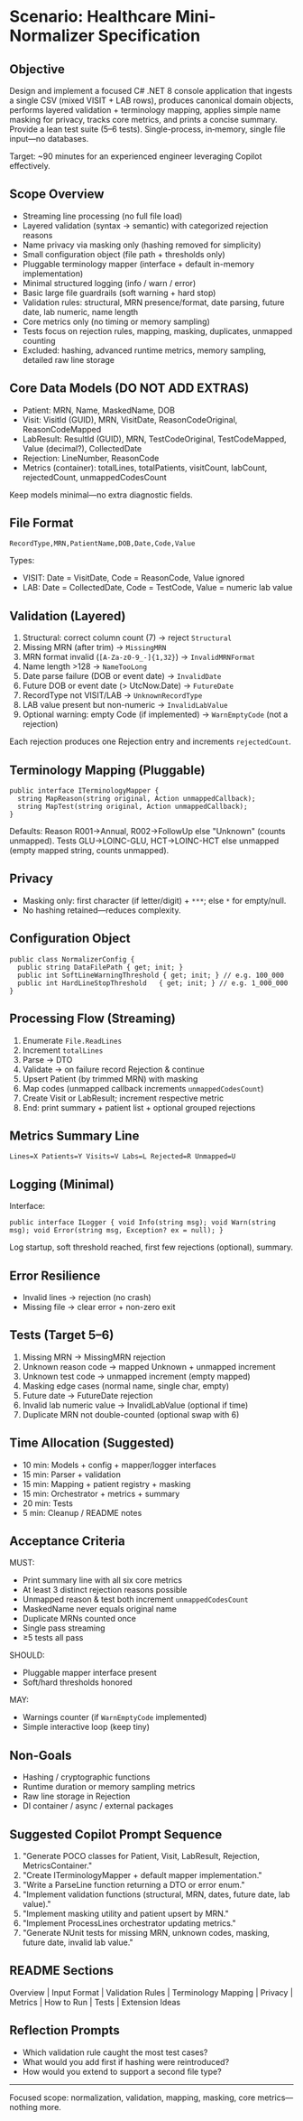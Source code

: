 ﻿# Scenario: Healthcare Mini-Normalizer Specification

## Objective
Design and implement a focused C# .NET 8 console application that ingests a single CSV (mixed VISIT + LAB rows), produces canonical domain objects, performs layered validation + terminology mapping, applies simple name masking for privacy, tracks core metrics, and prints a concise summary. Provide a lean test suite (5–6 tests). Single-process, in‑memory, single file input—no databases.

Target: ~90 minutes for an experienced engineer leveraging Copilot effectively.

## Scope Overview 
- Streaming line processing (no full file load)
- Layered validation (syntax → semantic) with categorized rejection reasons
- Name privacy via masking only (hashing removed for simplicity)
- Small configuration object (file path + thresholds only)
- Pluggable terminology mapper (interface + default in-memory implementation)
- Minimal structured logging (info / warn / error)
- Basic large file guardrails (soft warning + hard stop)
- Validation rules: structural, MRN presence/format, date parsing, future date, lab numeric, name length
- Core metrics only (no timing or memory sampling)
- Tests focus on rejection rules, mapping, masking, duplicates, unmapped counting
- Excluded: hashing, advanced runtime metrics, memory sampling, detailed raw line storage

## Core Data Models (DO NOT ADD EXTRAS)
- Patient: MRN, Name, MaskedName, DOB
- Visit: VisitId (GUID), MRN, VisitDate, ReasonCodeOriginal, ReasonCodeMapped
- LabResult: ResultId (GUID), MRN, TestCodeOriginal, TestCodeMapped, Value (decimal?), CollectedDate
- Rejection: LineNumber, ReasonCode
- Metrics (container): totalLines, totalPatients, visitCount, labCount, rejectedCount, unmappedCodesCount

Keep models minimal—no extra diagnostic fields.

## File Format
`RecordType,MRN,PatientName,DOB,Date,Code,Value`

Types:
- VISIT: Date = VisitDate, Code = ReasonCode, Value ignored
- LAB: Date = CollectedDate, Code = TestCode, Value = numeric lab value

## Validation (Layered)
1. Structural: correct column count (7) → reject `Structural`
2. Missing MRN (after trim) → `MissingMRN`
3. MRN format invalid (`[A-Za-z0-9_-]{1,32}`) → `InvalidMRNFormat`
4. Name length >128 → `NameTooLong`
5. Date parse failure (DOB or event date) → `InvalidDate`
6. Future DOB or event date (> UtcNow.Date) → `FutureDate`
7. RecordType not VISIT/LAB → `UnknownRecordType`
8. LAB value present but non-numeric → `InvalidLabValue`
9. Optional warning: empty Code (if implemented) → `WarnEmptyCode` (not a rejection)

Each rejection produces one Rejection entry and increments `rejectedCount`.

## Terminology Mapping (Pluggable)
```
public interface ITerminologyMapper {
  string MapReason(string original, Action unmappedCallback);
  string MapTest(string original, Action unmappedCallback);
}
```
Defaults: Reason R001→Annual, R002→FollowUp else "Unknown" (counts unmapped). Tests GLU→LOINC-GLU, HCT→LOINC-HCT else unmapped (empty mapped string, counts unmapped).

## Privacy
- Masking only: first character (if letter/digit) + `***`; else `*` for empty/null.
- No hashing retained—reduces complexity.

## Configuration Object
```
public class NormalizerConfig {
  public string DataFilePath { get; init; }
  public int SoftLineWarningThreshold { get; init; } // e.g. 100_000
  public int HardLineStopThreshold   { get; init; } // e.g. 1_000_000
}
```

## Processing Flow (Streaming)
1. Enumerate `File.ReadLines`
2. Increment `totalLines`
3. Parse → DTO
4. Validate → on failure record Rejection & continue
5. Upsert Patient (by trimmed MRN) with masking
6. Map codes (unmapped callback increments `unmappedCodesCount`)
7. Create Visit or LabResult; increment respective metric
8. End: print summary + patient list + optional grouped rejections

## Metrics Summary Line
`Lines=X Patients=Y Visits=V Labs=L Rejected=R Unmapped=U`

## Logging (Minimal)
Interface:
```
public interface ILogger { void Info(string msg); void Warn(string msg); void Error(string msg, Exception? ex = null); }
```
Log startup, soft threshold reached, first few rejections (optional), summary.

## Error Resilience
- Invalid lines → rejection (no crash)
- Missing file → clear error + non-zero exit

## Tests (Target 5–6)
1. Missing MRN → MissingMRN rejection
2. Unknown reason code → mapped Unknown + unmapped increment
3. Unknown test code → unmapped increment (empty mapped)
4. Masking edge cases (normal name, single char, empty)
5. Future date → FutureDate rejection
6. Invalid lab numeric value → InvalidLabValue (optional if time)
7. Duplicate MRN not double-counted (optional swap with 6)

## Time Allocation (Suggested)
- 10 min: Models + config + mapper/logger interfaces
- 15 min: Parser + validation
- 15 min: Mapping + patient registry + masking
- 15 min: Orchestrator + metrics + summary
- 20 min: Tests
- 5 min: Cleanup / README notes

## Acceptance Criteria
MUST:
- Print summary line with all six core metrics
- At least 3 distinct rejection reasons possible
- Unmapped reason & test both increment `unmappedCodesCount`
- MaskedName never equals original name
- Duplicate MRNs counted once
- Single pass streaming
- ≥5 tests all pass

SHOULD:
- Pluggable mapper interface present
- Soft/hard thresholds honored

MAY:
- Warnings counter (if `WarnEmptyCode` implemented)
- Simple interactive loop (keep tiny)

## Non-Goals
- Hashing / cryptographic functions
- Runtime duration or memory sampling metrics
- Raw line storage in Rejection
- DI container / async / external packages

## Suggested Copilot Prompt Sequence
1. "Generate POCO classes for Patient, Visit, LabResult, Rejection, MetricsContainer." 
2. "Create ITerminologyMapper + default mapper implementation." 
3. "Write a ParseLine function returning a DTO or error enum." 
4. "Implement validation functions (structural, MRN, dates, future date, lab value)." 
5. "Implement masking utility and patient upsert by MRN." 
6. "Implement ProcessLines orchestrator updating metrics." 
7. "Generate NUnit tests for missing MRN, unknown codes, masking, future date, invalid lab value." 

## README Sections
Overview | Input Format | Validation Rules | Terminology Mapping | Privacy | Metrics | How to Run | Tests | Extension Ideas

## Reflection Prompts
- Which validation rule caught the most test cases?
- What would you add first if hashing were reintroduced?
- How would you extend to support a second file type?

---
Focused scope: normalization, validation, mapping, masking, core metrics—nothing more.
